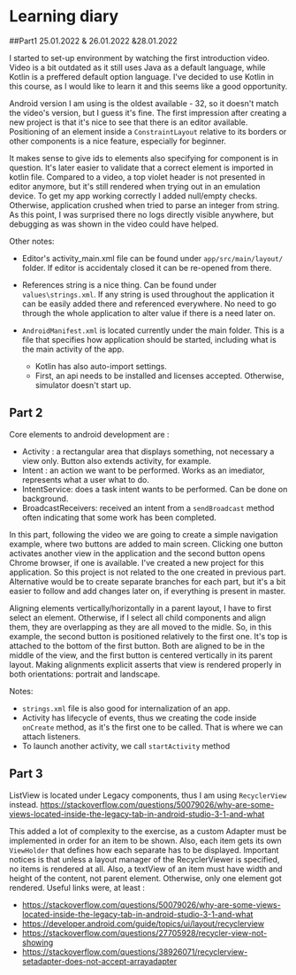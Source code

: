 # Learning diary
##Part1
25.01.2022 & 26.01.2022 &28.01.2022

I started to set-up environment by watching the first introduction video. Video is a bit outdated
as it still uses Java as a default language, while Kotlin is a preffered default option language.
I've decided to use Kotlin in this course, as I would like to learn it and this seems like a good opportunity.

Android version I am using is the oldest available - 32, so it doesn't match the video's version,
but I guess it's fine.
The first impression after creating a new project is that it's nice to see that there is an editor available.
Positioning of an element inside a `ConstraintLayout` relative to its borders or other components is a nice feature, especially for beginner.

It makes sense to give ids to elements also specifying for component is in question. It's later easier to
validate that a correct element is imported in kotlin file.
Compared to a video, a top violet header is not presented in editor anymore, but it's still rendered
when trying out in an emulation device.
To get my app working correctly I added null/empty checks. Otherwise, application
crushed when tried to parse an integer from string.
As this point, I was surprised there no logs directly visible anywhere, but debugging as was shown in the video
could have helped.

Other notes:
- Editor's activity_main.xml file can be found under `app/src/main/layout/` folder. If editor is
 accidentaly closed it can be re-opened from there.

- References string is a nice thing. Can be found under `values\strings.xml`. If any string is 
  used throughout the application it can be easily added there and referenced everywhere.
  No need to go through the whole application to alter value if there is a need later on.
- `AndroidManifest.xml` is located currently under the main folder. This is a file that specifies
how application should be started, including what is the main activity of the app.
  - Kotlin has also auto-import settings.
  - First, an api needs to be installed and licenses accepted. Otherwise, simulator doesn't start up.

## Part 2
  Core elements to android development are :
  - Activity : a rectangular area that displays something, not necessary a view only. Button also extends activity, for example.
  - Intent : an action we want to be performed. Works as an imediator, represents what a user what to do.
  - IntentService: does a task intent wants to be performed. Can be done on background.
  - BroadcastReceivers: received an intent from a `sendBroadcast` method often indicating that some work has been completed.

In this part, following the video we are going to create a simple navigation example, where two buttons are added to main screen. Clicking one button
activates another view in the application and the second button opens Chrome browser, if one is available.
I've created a new project for this application. So this project is not related to the one created in previous part. Alternative would be to create
separate branches for each part, but it's a bit easier to follow and add changes later on, if everything is present in master.

Aligning elements vertically/horizontally in a parent layout, I have to first select an element. Otherwise, if I select all child components and align them,
they are overlapping as they are all moved to the midle.
So, in this example, the second button is positioned relatively to the first one. It's top is attached to the bottom of the first button.
Both are aligned to be in the middle of the view, and the first button is centered vertically in its parent layout.
Making alignments explicit asserts that view is rendered properly in both orientations: portrait and landscape.

Notes:
- `strings.xml` file is also good for internalization of an app.
- Activity has lifecycle of events, thus we creating the code inside `onCreate` method, as it's the first one to be called. 
That is where we can attach listeners.
- To launch another activity, we call `startActivity` method

## Part 3

ListView is located under Legacy components, thus I am using `RecyclerView` instead. https://stackoverflow.com/questions/50079026/why-are-some-views-located-inside-the-legacy-tab-in-android-studio-3-1-and-what

This added a lot of complexity to the exercise, as a custom Adapter must be implemented in order for an item to be shown. Also, each item gets its own
`ViewHolder` that defines how each separate has to be displayed. 
Important notices is that unless a layout manager of the RecyclerViewer is specified, no items is rendered at all. Also, a textView of an item must have width and height of the content, not parent element.
Otherwise, only one element got rendered.
Useful links were, at least : 
- https://stackoverflow.com/questions/50079026/why-are-some-views-located-inside-the-legacy-tab-in-android-studio-3-1-and-what
- https://developer.android.com/guide/topics/ui/layout/recyclerview
- https://stackoverflow.com/questions/27705928/recycler-view-not-showing
- https://stackoverflow.com/questions/38926071/recyclerview-setadapter-does-not-accept-arrayadapter